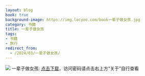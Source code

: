 ```yaml
---
layout: blog
book: true
background-image: https://img.locyoo.com/book一辈子做女孩.jpg
category: 书籍
title: 一辈子做女孩
tags:
- 书籍
- 旅行
redirect_from:
  - /2024/03/一辈子做女孩/
---
```

![](https://img.locyoo.com/book一辈子做女孩.jpg)
一辈子做女孩: <a name = "ref1" href="https://url18.ctfile.com/f/50983618-1345419451-3a3776?p=3619">点击下载</a>，访问密码请点击右上方“关于”自行查看